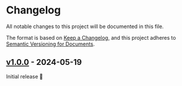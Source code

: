 # Changelog

All notable changes to this project will be documented in this file.

The format is based on [Keep a Changelog](https://keepachangelog.com/en/1.1.0/),
and this project adheres to
[Semantic Versioning for Documents](https://semverdoc.org/semverdoc.html).

## [v1.0.0] - 2024-05-19

Initial release 🎉

[v1.0.0]: https://github.com/dahlia-lib/spec/releases/tag/v1.0.0

